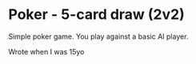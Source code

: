 # Poker - 5-card draw (2v2)

Simple poker game. You play against a basic AI player. 

Wrote when I was 15yo
